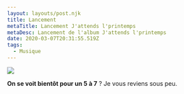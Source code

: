 ```yaml
---
layout: layouts/post.njk
title: Lancement
metaTitle: Lancement J'attends l'printemps
metaDesc: Lancement de l'album J'attends l'printemps
date: 2020-03-07T20:31:55.519Z
tags:
  - Musique
---
```

![](images/guitare.png)

**On se voit bientôt pour un 5 à 7** ? Je vous reviens sous peu.